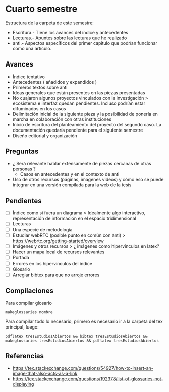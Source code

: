
# Cuarto semestre

Estructura de la carpeta de este semestre:

- Escritura.- Tiene los avances del índice y antecedentes
- Lecturas.- Apuntes sobre las lecturas que he realizado
- anti.- Aspectos específicos del primer capítulo que podrían funcionar como una artículo.  

## Avances 

- Índice tentativo 
- Antecedentes ( añadidos y expandidos ) 
- Primeros textos sobre anti
- Ideas generales que están presentes en las piezas presentadas 
- No cuajaron algunos proyectos vinculados con la investigación > ecosistema e interfaz quedan pendientes. Incluso podrían estar difuminados en los casos
- Delimitación inicial de la siguiente pieza y la posibilidad de ponerla en marcha en colaboración con otras instituciones 
- Inicio de escritura del planteamiento del proyecto del segundo caso. La documentación quedaría pendiente para el siguiente semestre 
- Diseño editorial y organización 

## Preguntas

- ¿ Será relevante hablar extensamente de piezas cercanas de otras personas ?
  - Casos en antecedentes y en el contexto de anti 
- Uso de otros recursos (páginas, imágenes videos) y cómo eso se puede integrar en una versión compilada para la web de la tesis 

## Pendientes

- [ ] Índice como si fuera un diagrama > Idealmente algo interactivo, representación de información en el espacio tridimensional  
- [ ] Lecturas
- [ ] Una especie de metodología
- [ ] Estudiar webRTC (posible punto en común con anti) > https://webrtc.org/getting-started/overview
- [ ] Imágenes y otros recursos > ¿ imágenes como hipervínculos en latex?
- [ ] Hacer un mapa local de recursos relevantes 
- [ ] Portada
- [ ] Errores en los hipervínculos del índice 
- [ ] Glosario 
- [ ] Arreglar bibtex para que  no arroje errores 

## Compilaciones

Para compilar glosario

`makeglossaries nombre`

Para compilar todo lo necesario, primero es necesario ir a la carpeta del tex principal, luego: 

`pdflatex tresEstudiosAbiertos && bibtex tresEstudiosAbiertos && makeglossaries tresEstudiosAbiertos && pdflatex tresEstudiosAbiertos`

## Referencias

- https://tex.stackexchange.com/questions/54927/how-to-insert-an-image-that-also-acts-as-a-link
- https://tex.stackexchange.com/questions/192378/list-of-glossaries-not-displaying


